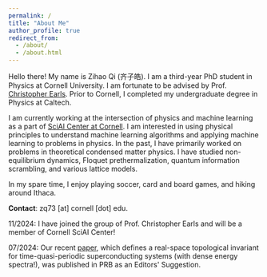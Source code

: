 ```yaml
---
permalink: /
title: "About Me"
author_profile: true
redirect_from: 
  - /about/
  - /about.html
---
```

Hello there! My name is Zihao Qi (齐子皓). I am a third-year PhD student in Physics at Cornell University. I am fortunate to be advised by Prof. [Christopher Earls](https://earls.cee.cornell.edu/). Prior to Cornell, I completed my undergraduate degree in Physics at Caltech.

I am currently working at the intersection of physics and machine learning as a part of [SciAI Center at Cornell](https://sciaicenter.engineering.cornell.edu/events/). I am interested in using physical principles to understand machine learning algorithms and applying machine learning to problems in physics. In the past, I have primarily worked on problems in theoretical condensed matter physics. I have studied non-equilibrium dynamics, Floquet prethermalization, quantum information scrambling, and various lattice models.

In my spare time, I enjoy playing soccer, card and board games, and hiking around Ithaca.

**Contact**: zq73 [at] cornell [dot] edu.

11/2024: I have joined the group of Prof. Christopher Earls and will be a member of Cornell SciAI Center!

07/2024: Our recent [paper](https://journals.aps.org/prb/abstract/10.1103/PhysRevB.110.014309), which defines a real-space topological invariant for time-quasi-periodic superconducting systems (with dense energy spectra!), was published in PRB as an Editors' Suggestion.


